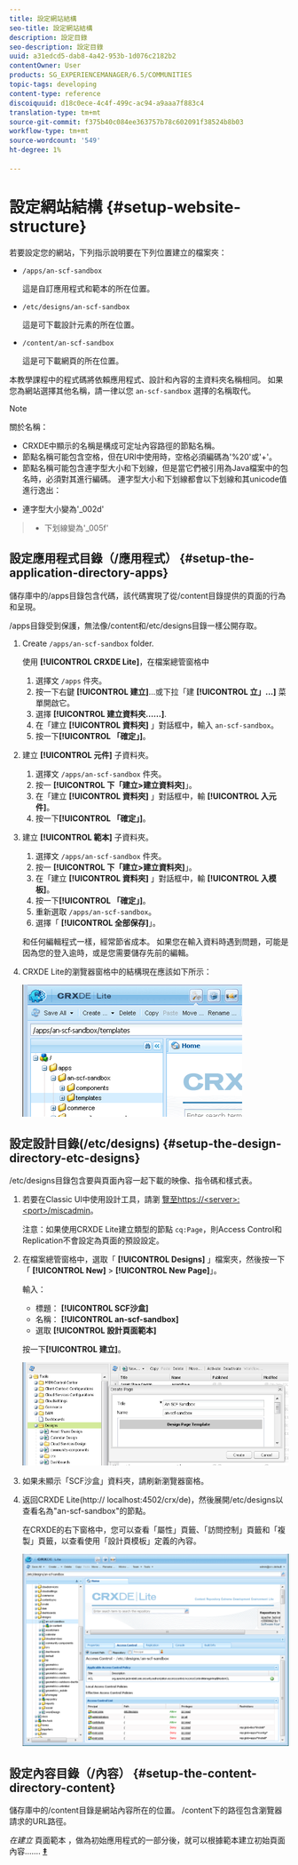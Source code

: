 ```yaml
---
title: 設定網站結構
seo-title: 設定網站結構
description: 設定目錄
seo-description: 設定目錄
uuid: a31edcd5-dab8-4a42-953b-1d076c2182b2
contentOwner: User
products: SG_EXPERIENCEMANAGER/6.5/COMMUNITIES
topic-tags: developing
content-type: reference
discoiquuid: d18c0ece-4c4f-499c-ac94-a9aaa7f883c4
translation-type: tm+mt
source-git-commit: f375b40c084ee363757b78c602091f38524b8b03
workflow-type: tm+mt
source-wordcount: '549'
ht-degree: 1%

---
```



# 設定網站結構 {#setup-website-structure}

若要設定您的網站，下列指示說明要在下列位置建立的檔案夾：

* `/apps/an-scf-sandbox`

   這是自訂應用程式和範本的所在位置。

* `/etc/designs/an-scf-sandbox`

   這是可下載設計元素的所在位置。

* `/content/an-scf-sandbox`

   這是可下載網頁的所在位置。

本教學課程中的程式碼將依賴應用程式、設計和內容的主資料夾名稱相同。 如果您為網站選擇其他名稱，請一律以您 `an-scf-sandbox` 選擇的名稱取代。

>[!NOTE]
>
>關於名稱：
>
>* CRXDE中顯示的名稱是構成可定址內容路徑的節點名稱。
>* 節點名稱可能包含空格，但在URI中使用時，空格必須編碼為&#39;%20&#39;或&#39;+&#39;。
>* 節點名稱可能包含連字型大小和下划線，但是當它們被引用為Java檔案中的包名時，必須對其進行編碼。 連字型大小和下划線都會以下划線和其unicode值進行逸出：

   >
   >   
   * 連字型大小變為&#39;_002d&#39;
   >   * 下划線變為&#39;_005f&#39;


## 設定應用程式目錄（/應用程式） {#setup-the-application-directory-apps}

儲存庫中的/apps目錄包含代碼，該代碼實現了從/content目錄提供的頁面的行為和呈現。

/apps目錄受到保護，無法像/content和/etc/designs目錄一樣公開存取。

1. Create `/apps/an-scf-sandbox` folder.

   使用 **[!UICONTROL CRXDE Lite]**，在檔案總管窗格中

   1. 選擇文 `/apps` 件夾。
   1. 按一下右鍵 **[!UICONTROL 建立]**...或下拉「建 **[!UICONTROL 立」...]** 菜單開啟它。
   1. 選擇 **[!UICONTROL 建立資料夾……]**.
   1. 在「建立 **[!UICONTROL 資料夾]** 」對話框中，輸入 `an-scf-sandbox`。
   1. 按一下&#x200B;**[!UICONTROL 「確定」]**。

1. 建立 **[!UICONTROL 元件]** 子資料夾。

   1. 選擇文 `/apps/an-scf-sandbox` 件夾。
   1. 按一 **[!UICONTROL 下「建立>建立資料夾]**」。
   1. 在「建立 **[!UICONTROL 資料夾]** 」對話框中，輸 **[!UICONTROL 入元件]**。
   1. 按一下&#x200B;**[!UICONTROL 「確定」]**。

1. 建立 **[!UICONTROL 範本]** 子資料夾。

   1. 選擇文 `/apps/an-scf-sandbox` 件夾。
   1. 按一 **[!UICONTROL 下「建立>建立資料夾]**」。
   1. 在「建立 **[!UICONTROL 資料夾]** 」對話框中，輸 **[!UICONTROL 入模板]**。
   1. 按一下&#x200B;**[!UICONTROL 「確定」]**。
   1. 重新選取 `/apps/an-scf-sandbox`。
   1. 選擇「 **[!UICONTROL 全部保存]**」。

   和任何編輯程式一樣，經常節省成本。 如果您在輸入資料時遇到問題，可能是因為您的登入逾時，或是您需要儲存先前的編輯。

1. CRXDE Lite的瀏覽器窗格中的結構現在應該如下所示：

   ![crxde-template](assets/crxde-template.png)

## 設定設計目錄(/etc/designs) {#setup-the-design-directory-etc-designs}

/etc/designs目錄包含要與頁面內容一起下載的映像、指令碼和樣式表。

1. 若要在Classic UI中使用設計工具，請瀏 [覽至https://&lt;server>:&lt;port>/miscadmin](http://localhost:4502/miscadmin)。

   注意：如果使用CRXDE Lite建立類型的節點 `cq:Page`，則Access Control和Replication不會設定為頁面的預設設定。

1. 在檔案總管窗格中，選取「 **[!UICONTROL Designs]** 」檔案夾，然後按一下「 **[!UICONTROL New]** > **[!UICONTROL New Page]**」。

   輸入：

   * 標題： **[!UICONTROL SCF沙盒]**
   * 名稱： **[!UICONTROL an-scf-sandbox]**
   * 選取 **[!UICONTROL 設計頁面範本]**

   按一下&#x200B;**[!UICONTROL 建立]**。

   ![設計——範本](assets/design-template.png)

1. 如果未顯示「SCF沙盒」資料夾，請刷新瀏覽器窗格。

1. 返回CRXDE Lite(http:// localhost:4502/crx/de)，然後展開/etc/designs以查看名為&quot;an-scf-sandbox&quot;的節點。

   在CRXDE的右下窗格中，您可以查看「屬性」頁籤、「訪問控制」頁籤和「複製」頁籤，以查看使用「設計頁模板」定義的內容。

   ![crxde-configure-template](assets/crxde-configure-template.png)

## 設定內容目錄（/內容） {#setup-the-content-directory-content}

儲存庫中的/content目錄是網站內容所在的位置。 /content下的路徑包含瀏覽器請求的URL路徑。

*在建立* 頁面範本 [](initial-app.md#createthepagetemplate) ，做為初始應用程式的一部分後，就可以根據範本建立初始頁面內容……. [**‡**](initial-app.md)
